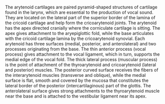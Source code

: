 The arytenoid cartilages are paired pyramid-shaped structures of cartilage found in the larynx, which are essential to the production of vocal sound. They are located on the lateral part of the superior border of the lamina of the cricoid cartilage and help form the cricoarytenoid joints. The arytenoid has the apex directed cranially where the corniculate cartilage is sitting. The apex gives attachment to the aryepiglottic fold, while the base articulates with the cricoid cartilage lamina by the cricoarytenoid synovial. Each arytenoid has three surfaces (medial, posterior, and anterolateral) and two processes originating from the base. The thin anterior process (vocal process) gives attachment to the vocal ligament, which in turn, supports the medial edge of the vocal fold. The thick lateral process (muscular process) is the point of attachment of the thyroarytenoid and cricoarytenoid (lateral and posterior) muscles. The posterior curved surface receives the fibers of the interarytenoid muscles (transverse and oblique), while the medial surface is flat, smooth and covered by the mucosa that constitutes the lateral border of the posterior (intercartilaginous) part of the glottis. The anterolateral surface gives strong attachments to the thyroarytenoid muscle near the base and is attached to the vestibular ligament near its apex.